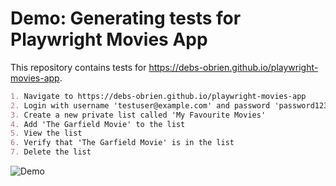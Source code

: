 # Demo: Generating tests for Playwright Movies App

This repository contains tests for https://debs-obrien.github.io/playwright-movies-app.

```md
1. Navigate to https://debs-obrien.github.io/playwright-movies-app
2. Login with username 'testuser@example.com' and password 'password123'
3. Create a new private list called 'My Favourite Movies'
4. Add 'The Garfield Movie' to the list
5. View the list
6. Verify that 'The Garfield Movie' is in the list
7. Delete the list
```

![Demo](https://github.com/user-attachments/assets/26e5bebe-3de3-46d3-b0e2-394e90117562)
